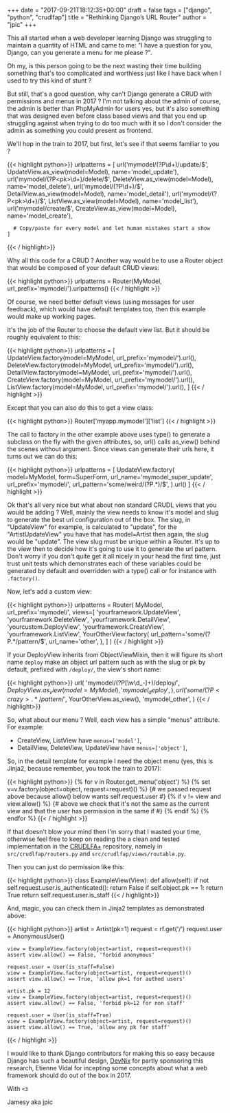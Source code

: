 +++
date = "2017-09-21T18:12:35+00:00"
draft = false
tags = ["django", "python", "crudlfap"]
title = "Rethinking Django’s URL Router"
author = "jpic"
+++

This all started when a web developer learning Django was struggling to maintain a quantity of HTML and came to me: "I have a question for you, Django, can you generate a menu for me please ?".

Oh my, is this person going to be the next wasting their time building something that's too complicated and worthless just like I have back when I used to try this kind of stunt ?

But still, that's a good question, why can't Django generate a CRUD with permissions and menus in 2017 ? I'm not talking about the admin of course, the admin is better than PhpMyAdmin for users yes, but it's also something that was designed even before class based views and that you end up struggling against when trying to do too much with it so I don't consider the admin as something you could present as frontend.

We'll hop in the train to 2017, but first, let's see if that seems familiar to you ?


{{< highlight python>}}
    urlpatterns = [
      url('mymodel/(?P<pk>\d+)/update/$', UpdateView.as_view(model=Model), name='model_update'),
      url('mymodel/(?P<pk>\d+)/delete/$', DeleteView.as_view(model=Model), name='model_delete'),
      url('mymodel/(?P<pk>\d+)/$', DetailView.as_view(model=Model), name='model_detail'),
      url('mymodel/(?P<pk>\d+)/$', ListView.as_view(model=Model), name='model_list'),
      url('mymodel/create/$', CreateView.as_view(model=Model), name='model_create'),
      
      # Copy/paste for every model and let human mistakes start a show
    ]
{{< / highlight>}}


Why all this code for a CRUD ? Another way would be to use a Router object that would be composed of your default CRUD views:


{{< highlight python>}}
    urlpatterns = Router(MyModel, url_prefix='mymodel/').urlpatterns()
{{< / highlight >}}


Of course, we need better default views (using messages for user feedback), which would have default templates too, then this example would make up working pages. 

It's the job of the Router to choose the default view list. But it should be roughly equivalent to this:


{{< highlight python>}}
    urlpatterns = [
      UpdateView.factory(model=MyModel, url_prefix='mymodel/').url(),
      DeleteView.factory(model=MyModel, url_prefix='mymodel/').url(),
      DetailView.factory(model=MyModel, url_prefix='mymodel/').url(),
      CreateView.factory(model=MyModel, url_prefix='mymodel/').url(),
      ListView.factory(model=MyModel, url_prefix='mymodel/').url(),
    ]
{{< / highlight >}}  


Except that you can also do this to get a view class:


{{< highlight python>}}
    Router['myapp.mymodel']['list']
{{< / highlight >}}


The call to factory in the other example above uses type() to generate a subclass on the fly with the given attributes, so, url() calls as_view() behind the scenes without argument. Since views can generate their urls here, it turns out we can do this:


{{< highlight python>}}
    urlpatterns = [
      UpdateView.factory(
        model=MyModel, 
        form=SuperForm,
        url_name='mymodel_super_update',
        url_prefix='mymodel/',
        url_pattern='some/weird/(?P<stuff>.*)/$',
      ).url()
    ]
{{< / highlight >}}


Ok that's all very nice but what about non standard CRUDL views that you would be adding ? Well, mainly the view needs to know it's model and slug to generate the best url configuration out of the box. The slug, in "UpdateView" for example, is calculated to "update", for the "ArtistUpdateView" you have that has model=Artist then again, the slug would be "update". The view slug must be unique within a Router. It's up to the view then to decide how it's going to use it to generate the url pattern. Don't worry if you don't quite get it all nicely in your head the first time, just trust unit tests which demonstrates each of these variables could be generated by default and overridden with a type() call or for instance with `.factory()`.

Now, let's add a custom view:


{{< highlight python>}}
    urlpatterns = Router(
      MyModel,
      url_prefix='mymodel/',
      views=[
        'yourframework.UpdateView',
        'yourframework.DeleteView',
        'yourframework.DetailView',
        'yourcustom.DeployView',
        'yourframework.CreateView',
        'yourframework.ListView',
        YourOtherView.factory(
          url_pattern='some/(?P<crazy>.*/pattern/$',
          url_name='other',
        ),
      ]
    )
{{< / highlight >}}


If your DeployView inherits from ObjectViewMixin, then it will figure its short name ``deploy`` make an object url pattern such as with the slug or pk by default, prefixed with `/deploy/`, the view's short name:


{{< highlight python>}}
    url(
        'mymodel/(?P<slug>[\w\d_-]+)/deploy/$',
        DeployView.as_view(model=MyModel),
        'mymodel_deploy',
    ),
    url(
        'some/(?P<crazy>.*/pattern/$',
        YourOtherView.as_view(),
        'mymodel_other',
    )
{{< / highlight>}}


So, what about our menu ? Well, each view has a simple "menus" attribute. For example:
  
  - CreateView, ListView have `menus=['model']`,
  - DetailView, DeleteView, UpdateView have `menus=['object']`,

So, in the detail template for example I need the object menu (yes, this is Jinja2, because remember, you took the train to 2017):


{{< highlight python>}}
    {% for v in Router.get_menu('object') %}
      {% set v=v.factory(object=object, request=request)() %}
      {# we passed request above because allow() below wants self.request.user #}
      {% if v != view and view.allow() %}
        {# 
        above we check that it's not the same as the current 
        view and that the user has permission in the same if
        #}
        <a href="%7B%7B%20view.reverse%20%7D%7D" data-target="{{ view.target }}" data-ajax="{{ view.ajax }}" title="{{ view.get_title() }}"><i class="material-icon material-{{ view.material_icon }}"></i></a>
      {% endif %}
    {% endfor %}
{{< / highlight >}}


If that doesn't blow your mind then I'm sorry that I wasted your time, otherwise feel free to keep on reading the a clean and tested implementation in the [CRUDLFA+](https://github.com/yourlabs/crudlfap) repository, namely in `src/crudlfap/routers.py` and `src/crudlfap/views/routable.py`.

Then you can just do permission like this:


{{< highlight python>}}
    class ExampleView(View):
        def allow(self):
            if not self.request.user.is_authenticated():
                return False
            if self.object.pk == 1:
                return True
            return self.request.user.is_staff
{{< / highlight>}}


And, magic, you can check them in Jinja2 templates as demonstrated above:


{{< highlight python>}}
    artist = Artist(pk=1)
    request = rf.get('/')
    request.user = AnonymousUser()

    view = ExampleView.factory(object=artist, request=request)()
    assert view.allow() == False, 'forbid anonymous'

    request.user = User(is_staff=False)
    view = ExampleView.factory(object=artist, request=request)()
    assert view.allow() == True, 'allow pk=1 for authed users'

    artist.pk = 12
    view = ExampleView.factory(object=artist, request=request)()
    assert view.allow() == False, 'forbid pk=12 for non staff'

    request.user = User(is_staff=True)
    view = ExampleView.factory(object=artist, request=request)()
    assert view.allow() == True, 'allow any pk for staff'
{{< / highlight >}}


I would like to thank Django contributors for making this so easy because Django has such a beautiful design, [DevNix](http://devnix.fr/) for partly sponsoring this research, Etienne Vidal for incepting some concepts about what a web framework should do out of the box in 2017.

With `<3`

Jamesy aka jpic
